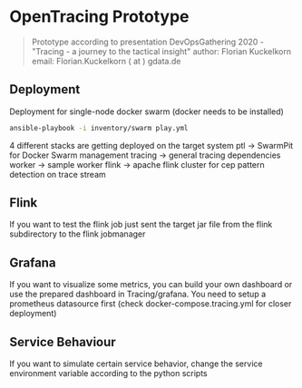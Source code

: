 # OpenTracing Prototype

> Prototype according to presentation DevOpsGathering 2020 - "Tracing - a journey to the tactical insight"
> author: Florian Kuckelkorn
> email: Florian.Kuckelkorn ( at ) gdata.de

## Deployment

Deployment for single-node docker swarm (docker needs to be installed)

```sh
ansible-playbook -i inventory/swarm play.yml
```

4 different stacks are getting deployed on the target system
ptl -> SwarmPit for Docker Swarm management
tracing -> general tracing dependencies
worker -> sample worker
flink -> apache flink cluster for cep pattern detection on  trace stream

## Flink

If you want to test the flink job just sent the target jar file from the flink subdirectory to the flink jobmanager

## Grafana

If you want to visualize some metrics, you can build your own dashboard or use the prepared dashboard in Tracing/grafana.
You need to setup a prometheus datasource first (check docker-compose.tracing.yml for closer deployment)

## Service Behaviour

If you want to simulate certain service behavior, change the service environment variable according to the python scripts